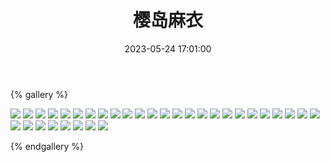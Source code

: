 ﻿---
title: 樱岛麻衣
date: 2023-05-24 17:01:00
comments: false
---

{% gallery %}

![](https://cdn.staticaly.com/gh/1405720461/images@master/Rascal_Does_Not_Dream_of_Bunny_Girl_Senpai/1.webp)
![](https://cdn.staticaly.com/gh/1405720461/images@master/Rascal_Does_Not_Dream_of_Bunny_Girl_Senpai/2.webp)
![](https://cdn.staticaly.com/gh/1405720461/images@master/Rascal_Does_Not_Dream_of_Bunny_Girl_Senpai/3.webp)
![](https://cdn.staticaly.com/gh/1405720461/images@master/Rascal_Does_Not_Dream_of_Bunny_Girl_Senpai/4.webp)
![](https://cdn.staticaly.com/gh/1405720461/images@master/Rascal_Does_Not_Dream_of_Bunny_Girl_Senpai/5.webp)
![](https://cdn.staticaly.com/gh/1405720461/images@master/Rascal_Does_Not_Dream_of_Bunny_Girl_Senpai/6.webp)
![](https://cdn.staticaly.com/gh/1405720461/images@master/Rascal_Does_Not_Dream_of_Bunny_Girl_Senpai/7.webp)
![](https://cdn.staticaly.com/gh/1405720461/images@master/Rascal_Does_Not_Dream_of_Bunny_Girl_Senpai/8.webp)
![](https://cdn.staticaly.com/gh/1405720461/images@master/Rascal_Does_Not_Dream_of_Bunny_Girl_Senpai/9.webp)
![](https://cdn.staticaly.com/gh/1405720461/images@master/Rascal_Does_Not_Dream_of_Bunny_Girl_Senpai/10.webp)
![](https://cdn.staticaly.com/gh/1405720461/images@master/Rascal_Does_Not_Dream_of_Bunny_Girl_Senpai/11.webp)
![](https://cdn.staticaly.com/gh/1405720461/images@master/Rascal_Does_Not_Dream_of_Bunny_Girl_Senpai/12.webp)
![](https://cdn.staticaly.com/gh/1405720461/images@master/Rascal_Does_Not_Dream_of_Bunny_Girl_Senpai/13.webp)
![](https://cdn.staticaly.com/gh/1405720461/images@master/Rascal_Does_Not_Dream_of_Bunny_Girl_Senpai/14.webp)
![](https://cdn.staticaly.com/gh/1405720461/images@master/Rascal_Does_Not_Dream_of_Bunny_Girl_Senpai/15.webp)
![](https://cdn.staticaly.com/gh/1405720461/images@master/Rascal_Does_Not_Dream_of_Bunny_Girl_Senpai/16.webp)
![](https://cdn.staticaly.com/gh/1405720461/images@master/Rascal_Does_Not_Dream_of_Bunny_Girl_Senpai/17.webp)
![](https://cdn.staticaly.com/gh/1405720461/images@master/Rascal_Does_Not_Dream_of_Bunny_Girl_Senpai/18.webp)
![](https://cdn.staticaly.com/gh/1405720461/images@master/Rascal_Does_Not_Dream_of_Bunny_Girl_Senpai/19.webp)
![](https://cdn.staticaly.com/gh/1405720461/images@master/Rascal_Does_Not_Dream_of_Bunny_Girl_Senpai/20.webp)
![](https://cdn.staticaly.com/gh/1405720461/images@master/Rascal_Does_Not_Dream_of_Bunny_Girl_Senpai/21.webp)
![](https://cdn.staticaly.com/gh/1405720461/images@master/Rascal_Does_Not_Dream_of_Bunny_Girl_Senpai/22.webp)
![](https://cdn.staticaly.com/gh/1405720461/images@master/Rascal_Does_Not_Dream_of_Bunny_Girl_Senpai/23.webp)
![](https://cdn.staticaly.com/gh/1405720461/images@master/Rascal_Does_Not_Dream_of_Bunny_Girl_Senpai/24.webp)
![](https://cdn.staticaly.com/gh/1405720461/images@master/Rascal_Does_Not_Dream_of_Bunny_Girl_Senpai/25.webp)
![](https://cdn.staticaly.com/gh/1405720461/images@master/Rascal_Does_Not_Dream_of_Bunny_Girl_Senpai/26.webp)
![](https://cdn.staticaly.com/gh/1405720461/images@master/Rascal_Does_Not_Dream_of_Bunny_Girl_Senpai/27.webp)
![](https://cdn.staticaly.com/gh/1405720461/images@master/Rascal_Does_Not_Dream_of_Bunny_Girl_Senpai/28.webp)
![](https://cdn.staticaly.com/gh/1405720461/images@master/Rascal_Does_Not_Dream_of_Bunny_Girl_Senpai/29.webp)
![](https://cdn.staticaly.com/gh/1405720461/images@master/Rascal_Does_Not_Dream_of_Bunny_Girl_Senpai/30.webp)
![](https://cdn.staticaly.com/gh/1405720461/images@master/Rascal_Does_Not_Dream_of_Bunny_Girl_Senpai/31.webp)
![](https://cdn.staticaly.com/gh/1405720461/images@master/Rascal_Does_Not_Dream_of_Bunny_Girl_Senpai/32.webp)
![](https://cdn.staticaly.com/gh/1405720461/images@master/Rascal_Does_Not_Dream_of_Bunny_Girl_Senpai/33.webp)

{% endgallery %}
